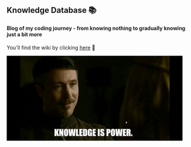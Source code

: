 ## Knowledge Database 📚
#### Blog of my coding journey - from knowing nothing to gradually knowing just a bit more


You'll find the wiki by clicking [here](https://github.com/rjortega/knowledge_database/wiki) 📖


![](assets/knowledge_is_power.gif)
